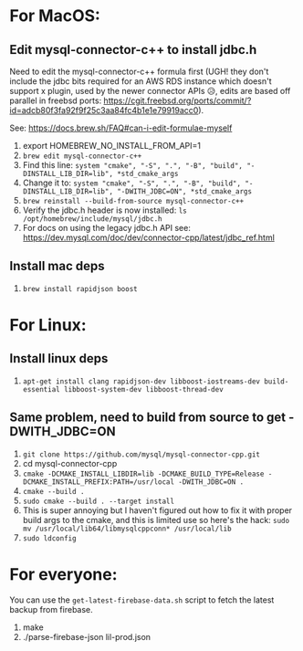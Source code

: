 # For MacOS:

## Edit mysql-connector-c++ to install jdbc.h
Need to edit the mysql-connector-c++ formula first (UGH! they don't include the jdbc bits required for an AWS RDS instance which doesn't support x plugin, used by the newer connector APIs 😥, edits are based off parallel in freebsd ports: https://cgit.freebsd.org/ports/commit/?id=adcb80f3fa92f9f25c3aa84fc4b1e1e79919acc0). 

See: https://docs.brew.sh/FAQ#can-i-edit-formulae-myself

1. export HOMEBREW_NO_INSTALL_FROM_API=1
2. `brew edit mysql-connector-c++`
3. Find this line: `system "cmake", "-S", ".", "-B", "build", "-DINSTALL_LIB_DIR=lib", *std_cmake_args`
4. Change it to: `system "cmake", "-S", ".", "-B", "build", "-DINSTALL_LIB_DIR=lib", "-DWITH_JDBC=ON", *std_cmake_args`
5. `brew reinstall --build-from-source mysql-connector-c++`
6. Verify the jdbc.h header is now installed: `ls /opt/homebrew/include/mysql/jdbc.h`
7. For docs on using the legacy jdbc.h API see: https://dev.mysql.com/doc/dev/connector-cpp/latest/jdbc_ref.html

## Install mac deps
1. `brew install rapidjson boost`


# For Linux:

## Install linux deps
1. `apt-get install clang rapidjson-dev libboost-iostreams-dev build-essential libboost-system-dev libboost-thread-dev`

## Same problem, need to build from source to get -DWITH_JDBC=ON
1. `git clone https://github.com/mysql/mysql-connector-cpp.git`
2. cd mysql-connector-cpp
3. `cmake -DCMAKE_INSTALL_LIBDIR=lib -DCMAKE_BUILD_TYPE=Release -DCMAKE_INSTALL_PREFIX:PATH=/usr/local -DWITH_JDBC=ON .`
4. `cmake --build .`
5. `sudo cmake --build . --target install`
6. This is super annoying but I haven't figured out how to fix it with proper build args to the cmake, and this is limited use so here's the hack: `sudo mv /usr/local/lib64/libmysqlcppconn* /usr/local/lib`
7. `sudo ldconfig`


# For everyone:

You can use the `get-latest-firebase-data.sh` script to fetch the latest backup from firebase.

1. make
2. ./parse-firebase-json lil-prod.json